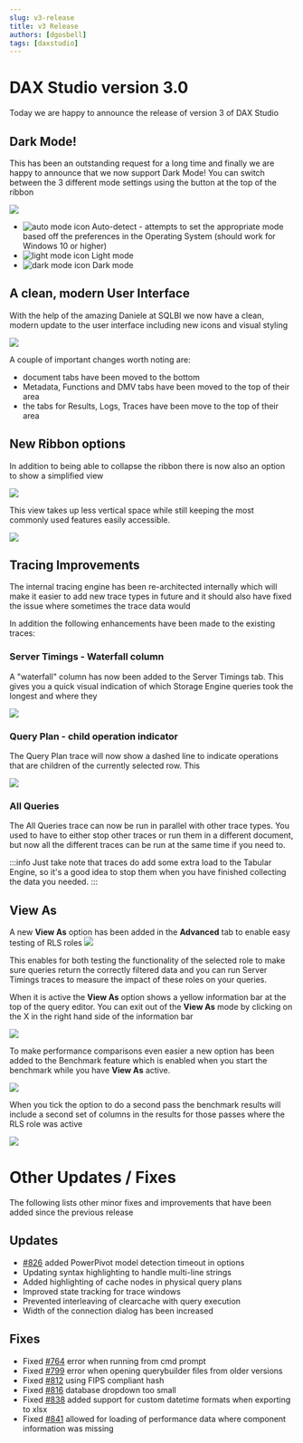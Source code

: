 ```yaml
---
slug: v3-release
title: v3 Release
authors: [dgosbell]
tags: [daxstudio]
---
```


# DAX Studio version 3.0

Today we are happy to announce the release of version 3 of DAX Studio

## Dark Mode!

This has been an outstanding request for a long time and finally we are happy to announce that we now support Dark Mode! You can switch between the 3 different mode settings using the button at the top of the ribbon

![](mode-button.png)

* ![auto mode icon](auto-mode.png) Auto-detect - attempts to set the appropriate mode based off the preferences in the Operating System (should work for Windows 10 or higher)
* ![light mode icon](light-mode.png) Light mode
* ![dark mode icon](dark-mode.png) Dark mode

## A clean, modern User Interface

With the help of the amazing Daniele at SQLBI we now have a clean, modern update to the user interface including new icons and visual styling

![](modern-ui.png)

A couple of important changes worth noting are:
* document tabs have been moved to the bottom
* Metadata, Functions and DMV tabs have been moved to the top of their area
* the tabs for Results, Logs, Traces have been move to the top of their area

## New Ribbon options

In addition to being able to collapse the ribbon there is now also an option to show a simplified view

![](ribbon-options.png)

This view takes up less vertical space while still keeping the most commonly used features easily accessible.

![](simplified-ribbon.png)

## Tracing Improvements

The internal tracing engine has been re-architected internally which will make it easier to add new trace types in future and it should also have fixed the issue where sometimes the trace data would 

In addition the following enhancements have been made to the existing traces:

### Server Timings - Waterfall column

A "waterfall" column has now been added to the Server Timings tab. This gives you a quick visual indication of which Storage Engine queries took the longest and where they

![](servertimings-waterfall.png)

### Query Plan - child operation indicator

The Query Plan trace will now show a dashed line to indicate operations that are children of the currently selected row. This 

![](queryplan-child-operations.png)

### All Queries

The All Queries trace can now be run in parallel with other trace types. You used to have to either stop other traces or run them in a different document, but now all the different traces can be run at the same time if you need to. 

:::info
Just take note that traces do add some extra load to the Tabular Engine, so it's a good idea to stop them when you have finished collecting the data you needed.
:::


## View As

A new **View As** option has been added in the **Advanced** tab to enable easy testing of RLS roles
![](viewas-button.png)

This enables for both testing the functionality of the selected role to make sure queries return the correctly filtered data and you can run Server Timings traces to measure the impact of these roles on your queries.

When it is active the **View As** option shows a yellow information bar at the top of the query editor. You can exit out of the **View As** mode by clicking on the X in the right hand side of the information bar

![](./viewas-results.png)

To make performance comparisons even easier a new option has been added to the Benchmark feature which is enabled when you start the benchmark while you have **View As** active.

![](benchmark-rls.png)

When you tick the option to do a second pass the benchmark results will include a second set of columns in the results for those passes where the RLS role was active

![](benchmark-rls-results.png)





# Other Updates / Fixes

The following lists other minor fixes and improvements that have been added since the previous release

## Updates
* [#826](https://github.com/daxstudio/daxstudio/issues/826) added PowerPivot model detection timeout in options
* Updating syntax highlighting to handle multi-line strings
* Added highlighting of cache nodes in physical query plans
* Improved state tracking for trace windows
* Prevented interleaving of clearcache with query execution
* Width of the connection dialog has been increased 

## Fixes
* Fixed [#764](https://github.com/daxstudio/daxstudio/issues/764) error when running from cmd prompt
* Fixed [#799](https://github.com/daxstudio/daxstudio/issues/799) error when opening querybuilder files from older versions
* Fixed [#812](https://github.com/daxstudio/daxstudio/issues/812) using FIPS compliant hash
* Fixed [#816](https://github.com/daxstudio/daxstudio/issues/816) database dropdown too small
* Fixed [#838](https://github.com/daxstudio/daxstudio/issues/838) added support for custom datetime formats when exporting to xlsx
* Fixed [#841](https://github.com/daxstudio/daxstudio/issues/841) allowed for loading of performance data where component information was missing
